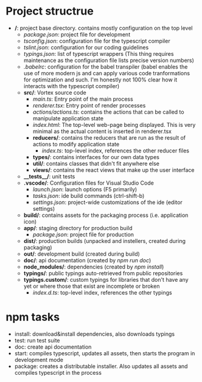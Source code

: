 # Project structrue

- **/**: project base directory. contains mostly configuration on the top level
  - *package.json*: project file for development
  - *tsconfig.json*: configuration file for the typescript compiler 
  - *tslint.json*: configuration for our coding guidelines
  - *typings.json*: list of typescript wrappers
    (This thing requires maintenance as the configuration file lists precise
    version numbers)
  - *.babelrc*: configuration for the babel transpiler (babel enables the use
    of more modern js and can apply various code tranformations for optimization
    and such. I'm honestly not 100% clear how it interacts with the typescript
    compiler)
  - **src/**: Vortex source code
    - *main.ts*: Entry point of the main process
    - *renderer.tsx*: Entry point of render processes
    - *actions/actions.ts*: contains the actions that can be called to manipulate
      application state
    - *index.html*: The top-level web-page being displayed. This is very minimal as
      the actual content is inserted in renderer.tsx
    - **reducers/**: contains the reducers that are run as the result of actions to
      modify application state
      - *index.ts*: top-level index, references the other reducer files
    - **types/**: contains interfaces for our own data types
    - **util/**: contains classes that didn't fit anywhere else
    - **views/**: contains the react views that make up the user interface
  - **\_\_tests\_\_/**: unit tests
  - **.vscode/**: Configuration files for Visual Studio Code
    - *launch.json*: launch options (F5 primarily)
    - *tasks.json*: ide build commands (ctrl-shift-b)
    - *settings.json*: project-wide customizations of the ide (editor settings)
  - **build/**: contains assets for the packaging process (i.e. application icon)
  - **app/**: staging directory for production build
    - *package.json*: project file for production
  - **dist/**: production builds (unpacked and instellers, created during packaging)
  - **out/**: development build (created during build)
  - **doc/**: api documentation (created by *npm run doc*)
  - **node_modules/**: dependencies (created by *npm install*)
  - **typings/**: public typings auto-retrieved from public repositories
  - **typings.custom/**: custom typings for libraries that don't have any yet or where
    those that exist are incomplete or broken 
    - *index.d.ts*: top-level index, references the other typings

# npm tasks

- install: download&install dependencies, also downloads typings
- test: run test suite
- doc: create api documentation
- start: compiles typescript, updates all assets, then starts the program in
  development mode
- package: creates a distributable installer. Also updates all assets and compiles
  typescript in the process
